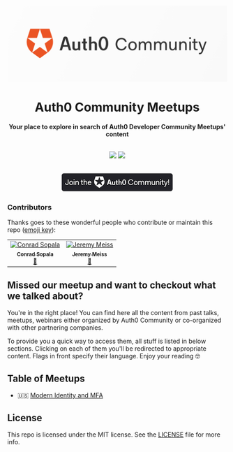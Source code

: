 <div align="center">
<br>
<img src="/Assets/Auth0_Community_Banner.png"
/>
<br/>
<h1>Auth0 Community Meetups</h1>
<strong>Your place to explore in search of Auth0 Developer Community Meetups' content</strong>
</div>
<br/>
<p align="center">
<img src="https://img.shields.io/badge/community-driven-brightgreen.svg"/>
<img src="https://img.shields.io/badge/License-MIT-green.svg"/>
</p>
<div align="center">
<br>
<a href="https://community.auth0.com/">
<img src="/Assets/join_auth0_community_badge.png"/>
</a>
</div>

### Contributors

Thanks goes to these wonderful people who contribute or maintain this repo ([emoji key](https://allcontributors.org/docs/en/emoji-key)):

<!-- ALL-CONTRIBUTORS-LIST:START - Do not remove or modify this section -->
<!-- prettier-ignore -->
<table>
  <tr>
    <td align="center"><a href="https://twitter.com/beardaway"><img src="https://avatars3.githubusercontent.com/u/11062800?v=4" width="100px;" alt="Conrad Sopala"/><br /><sub><b>Conrad Sopala</b></sub></a><br /><a href="#maintenance-beardaway" title="Maintenance">🚧</a></td>
    <td align="center"><a href="https://github.com/jerdog"><img src="https://avatars0.githubusercontent.com/u/296864?v=4" width="100px;" alt="Jeremy Meiss"/><br /><sub><b>Jeremy Meiss</b></sub></a><br /><a href="#talk-jerdog" title="Talks">📢</a></td>
  </tr>
</table>

<!-- ALL-CONTRIBUTORS-LIST:END -->

## Missed our meetup and want to checkout what we talked about? 

You're in the right place! You can find here all the content from past talks, meetups, webinars either organized by Auth0 Community or co-organized with other partnering companies.

To provide you a quick way to access them, all stuff is listed in below sections. Clicking on each of them you'll be redirected to appropriate content. Flags in front specify their language. Enjoy your reading 🤓

## Table of Meetups

* 🇺🇸 [Modern Identity and MFA](https://github.com/auth0-community/meetups/tree/master/modern-identity-and-mfa) <br>

## License

This repo is licensed under the MIT license. See the [LICENSE](https://github.com/auth0-community/meetups/blob/master/LICENSE) file for more info.
